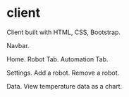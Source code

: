 # client

Client built with HTML, CSS, Bootstrap.

Navbar.

  Home.
    Robot Tab.
    Automation Tab.
  
  Settings.
    Add a robot.
    Remove a robot.
    
  Data.
    View temperature data as a chart.

